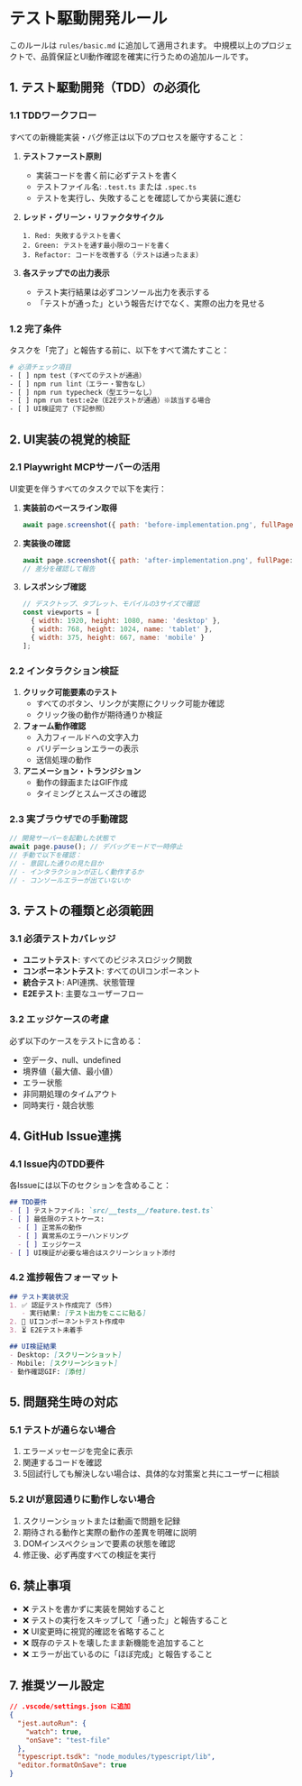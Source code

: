 # テスト駆動開発ルール

このルールは `rules/basic.md` に追加して適用されます。
中規模以上のプロジェクトで、品質保証とUI動作確認を確実に行うための追加ルールです。

## 1. テスト駆動開発（TDD）の必須化

### 1.1 TDDワークフロー

すべての新機能実装・バグ修正は以下のプロセスを厳守すること：

1. **テストファースト原則**
    - 実装コードを書く前に必ずテストを書く
    - テストファイル名: `.test.ts` または `.spec.ts`
    - テストを実行し、失敗することを確認してから実装に進む
2. **レッド・グリーン・リファクタサイクル**
    
    ```
    1. Red: 失敗するテストを書く
    2. Green: テストを通す最小限のコードを書く
    3. Refactor: コードを改善する（テストは通ったまま）
    
    ```
    
3. **各ステップでの出力表示**
    - テスト実行結果は必ずコンソール出力を表示する
    - 「テストが通った」という報告だけでなく、実際の出力を見せる

### 1.2 完了条件

タスクを「完了」と報告する前に、以下をすべて満たすこと：

```bash
# 必須チェック項目
- [ ] npm test（すべてのテストが通過）
- [ ] npm run lint（エラー・警告なし）
- [ ] npm run typecheck（型エラーなし）
- [ ] npm run test:e2e（E2Eテストが通過）※該当する場合
- [ ] UI検証完了（下記参照）

```

## 2. UI実装の視覚的検証

### 2.1 Playwright MCPサーバーの活用

UI変更を伴うすべてのタスクで以下を実行：

1. **実装前のベースライン取得**
    
    ```jsx
    await page.screenshot({ path: 'before-implementation.png', fullPage: true });
    
    ```
    
2. **実装後の確認**
    
    ```jsx
    await page.screenshot({ path: 'after-implementation.png', fullPage: true });
    // 差分を確認して報告
    
    ```
    
3. **レスポンシブ確認**
    
    ```jsx
    // デスクトップ、タブレット、モバイルの3サイズで確認
    const viewports = [
      { width: 1920, height: 1080, name: 'desktop' },
      { width: 768, height: 1024, name: 'tablet' },
      { width: 375, height: 667, name: 'mobile' }
    ];
    
    ```
    

### 2.2 インタラクション検証

1. **クリック可能要素のテスト**
    - すべてのボタン、リンクが実際にクリック可能か確認
    - クリック後の動作が期待通りか検証
2. **フォーム動作確認**
    - 入力フィールドへの文字入力
    - バリデーションエラーの表示
    - 送信処理の動作
3. **アニメーション・トランジション**
    - 動作の録画またはGIF作成
    - タイミングとスムーズさの確認

### 2.3 実ブラウザでの手動確認

```jsx
// 開発サーバーを起動した状態で
await page.pause(); // デバッグモードで一時停止
// 手動で以下を確認：
// - 意図した通りの見た目か
// - インタラクションが正しく動作するか
// - コンソールエラーが出ていないか

```

## 3. テストの種類と必須範囲

### 3.1 必須テストカバレッジ

- **ユニットテスト**: すべてのビジネスロジック関数
- **コンポーネントテスト**: すべてのUIコンポーネント
- **統合テスト**: API連携、状態管理
- **E2Eテスト**: 主要なユーザーフロー

### 3.2 エッジケースの考慮

必ず以下のケースをテストに含める：

- 空データ、null、undefined
- 境界値（最大値、最小値）
- エラー状態
- 非同期処理のタイムアウト
- 同時実行・競合状態

## 4. GitHub Issue連携

### 4.1 Issue内のTDD要件

各Issueには以下のセクションを含めること：

```markdown
## TDD要件
- [ ] テストファイル: `src/__tests__/feature.test.ts`
- [ ] 最低限のテストケース:
  - [ ] 正常系の動作
  - [ ] 異常系のエラーハンドリング
  - [ ] エッジケース
- [ ] UI検証が必要な場合はスクリーンショット添付

```

### 4.2 進捗報告フォーマット

```markdown
## テスト実装状況
1. ✅ 認証テスト作成完了（5件）
   - 実行結果: [テスト出力をここに貼る]
2. 🔄 UIコンポーネントテスト作成中
3. ⏳ E2Eテスト未着手

## UI検証結果
- Desktop: [スクリーンショット]
- Mobile: [スクリーンショット]
- 動作確認GIF: [添付]

```

## 5. 問題発生時の対応

### 5.1 テストが通らない場合

1. エラーメッセージを完全に表示
2. 関連するコードを確認
3. 5回試行しても解決しない場合は、具体的な対策案と共にユーザーに相談

### 5.2 UIが意図通りに動作しない場合

1. スクリーンショットまたは動画で問題を記録
2. 期待される動作と実際の動作の差異を明確に説明
3. DOMインスペクションで要素の状態を確認
4. 修正後、必ず再度すべての検証を実行

## 6. 禁止事項

- ❌ テストを書かずに実装を開始すること
- ❌ テストの実行をスキップして「通った」と報告すること
- ❌ UI変更時に視覚的確認を省略すること
- ❌ 既存のテストを壊したまま新機能を追加すること
- ❌ エラーが出ているのに「ほぼ完成」と報告すること

## 7. 推奨ツール設定

```json
// .vscode/settings.json に追加
{
  "jest.autoRun": {
    "watch": true,
    "onSave": "test-file"
  },
  "typescript.tsdk": "node_modules/typescript/lib",
  "editor.formatOnSave": true
}

```
